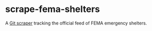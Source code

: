 # scrape-fema-shelters

A [Git scraper](https://simonwillison.net/2020/Oct/9/git-scraping/) tracking the official feed of FEMA emergency shelters.
